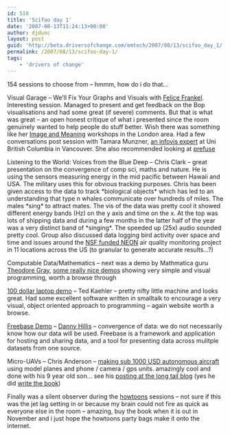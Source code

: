 ```yaml
---
id: 510
title: 'Scifoo day 1'
date: '2007-08-13T11:24:13+00:00'
author: djdunc
layout: post
guid: 'http://beta.driversofchange.com/emtech/2007/08/13/scifoo_day_1/'
permalink: /2007/08/13/scifoo-day-1/
tags:
    - 'drivers of change'
---
```


154 sessions to choose from – hmmm, how do i do that…

Visual Garage – We’ll Fix Your Graphs and Visuals with [Felice Frankel](http://www.iic.harvard.edu/people/felicef/). Interesting session. Managed to present and get feedback on the Bop visualisations and had some great (if severe) comments. But that is what was great – an open honest critique of what i presented since the room genuinely wanted to help people do stuff better. Wish there was something like her [Image and Meaning](http://www.imageandmeaning.org/) workshops in the London area. Had a few conversations post session with Tamara Munzner, [an infovis expert](http://www.cs.ubc.ca/~tmm/talks/scifoo07/) at Uni British Columbia in Vancouver. She also recommended looking at [prefuse ](http://www.prefuse.org/)

Listening to the World: Voices from the Blue Deep – Chris Clark – great presentation on the convergence of comp sci, maths and nature. He is using the sensors measuring energy in the mid pacific between Hawaii and USA. The military uses this for obvious tracking purposes. Chris has been given access to the data to track \*biological objects\* which has led to an understanding that type n whales communicate over hundreds of miles. The males \*sing\* to attract mates. The vis of the data was pretty cool it showed different energy bands (Hz) on the y axis and time on the x. At the top was lots of shipping data and during a few months in the latter half of the year was a very distinct band of \*singing\*. The speeded up (25x) audio sounded pretty cool. Group also discussed data logging bird activity over space and time and issues around the [NSF funded NEON](http://neoninc.org/about-neon/overview.html) air quality monitoring project in 11 locations across the US (to granular to generate accurate results…?)

Computable Data/Mathematics – next was a demo by Mathmatica guru [Theodore Gray](http://en.wikipedia.org/wiki/Theodore_Gray), [some really nice demos](http://demonstrations.wolfram.com/) showing very simple and visual programming, worth a browse through

[100 dollar laptop demo](http://laptop.org/laptop/) – Ted Kaehler – pretty nifty little machine and looks great. Had some excellent software written in smalltalk to encourage a very visual, object oriented approach to programming – again website worth a browse.

[Freebase Demo](http://www.freebase.com/signin/signin) – [Danny Hillis](http://en.wikipedia.org/wiki/Danny_Hillis) – convergence of data: we do not necessarily know how our data will be used. Freebase is a framework and application for hosting and sharing data, and a tool for presenting data across mulitple datasets from one source.

Micro-UAVs – Chris Anderson – [making sub 1000 USD autonomous aircraft ](http://www.diydrones.com)using model planes and phone / camera / gps units. amazingly cool and done with his 9 year old son… see his [posting at the long tail blog](http://www.longtail.com/the_long_tail/2007/08/a-uav-mission-o.html) (yes he did [write the book](http://www.amazon.co.uk/Long-Tail-Future-Business-Selling/dp/1401302378/ref=pd_bbs_sr_1/202-3246070-0553453?ie=UTF8&s=books&qid=1187000428&sr=8-1))

Finally was a silent observer during the [howtoons](http://www.howtoons.org/) sessions – not sure if this was the jet lag setting in or because my brain could not fire as quick as everyone else in the room – amazing, buy the book when it is out in November and i just hope the howtoons party bags make it onto the internet.